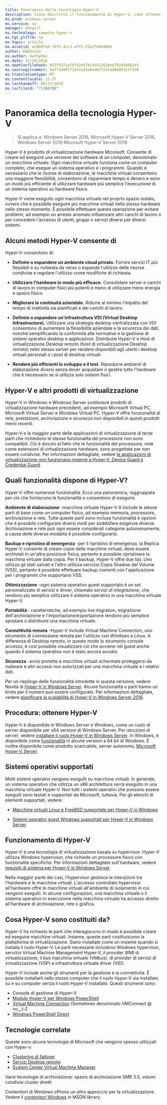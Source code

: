 ```yaml
---
title: Panoramica della tecnologia Hyper-V
description: Viene descritto il funzionamento di Hyper-V, come ottenerlo, le funzionalità chiave e gli usi comuni.
ms.prod: windows-server
ms.service: na
manager: dongill
ms.technology: compute-hyper-v
ms.tgt_pltfrm: na
ms.topic: article
ms.assetid: ac069fed-7bf5-4cc3-aff5-25a2766040b8
author: KBDAzure
ms.author: kathydav
ms.date: 11/29/2016
ms.openlocfilehash: 053f92f1ef07a2e574c93412626ee792d4d982e3
ms.sourcegitcommit: 6aff3d88ff22ea141a6ea6572a5ad8dd6321f199
ms.translationtype: MT
ms.contentlocale: it-IT
ms.lasthandoff: 09/27/2019
ms.locfileid: "71366788"
---
```

# <a name="hyper-v-technology-overview"></a>Panoramica della tecnologia Hyper-V

>Si applica a: Windows Server 2016, Microsoft Hyper-V Server 2016, Windows Server 2019 Microsoft Hyper-V Server 2019

Hyper-V è prodotto di virtualizzazione hardware Microsoft. Consente di creare ed eseguire una versione del software di un computer, denominato un *macchina virtuale*. Ogni macchina virtuale funziona come un computer completo, che esegue un sistema operativo e i programmi. Quando è necessario che le risorse di elaborazione, le macchine virtuali consentono una maggiore flessibilità, consentono di risparmiare tempo e denaro e sono un modo più efficiente di utilizzare hardware più semplice l'esecuzione di un sistema operativo su hardware fisico.

Hyper-V viene eseguito ogni macchina virtuale nel proprio spazio isolato, ovvero che è possibile eseguire più macchine virtuali nello stesso hardware nello stesso momento. È possibile effettuare questa operazione per evitare problemi, ad esempio un arresto anomalo influenzare altri carichi di lavoro o per concedere l'accesso di utenti, gruppi o servizi diversi per diversi sistemi.

## <a name="some-ways-hyper-v-can-help-you"></a>Alcuni metodi Hyper-V consente di

Hyper-V consentono di:

- **Definire o espandere un ambiente cloud privato.** Fornire servizi IT più flessibili e su richiesta da verso o espande l'utilizzo delle risorse condivise e regolare l'utilizzo come modifiche di richiesta.

- **Utilizzare l'hardware in modo più efficace.** Consolidare server e carichi di lavoro in computer fisici più potenti e meno di utilizzare meno energia e spazio fisico.

- **Migliorare la continuità aziendale.** Ridurre al minimo l'impatto del tempo di inattività sia pianificati e dei carichi di lavoro.

- **Definire o espandere un'infrastruttura VDI (Virtual Desktop Infrastructure).** Utilizzare una strategia desktop centralizzata con VDI consentono di aumentare la flessibilità aziendale e la sicurezza dei dati, nonché semplificando la conformità alle normative e la gestione di sistemi operativi desktop e applicazioni. Distribuire Hyper-V e Host di virtualizzazione Desktop remoto (host di virtualizzazione Desktop remoto) nello stesso server per rendere disponibili agli utenti i desktop virtuali personali o i pool di desktop virtuali.

- **Rendere più efficienti lo sviluppo e il test.** Riprodurre ambienti di elaborazione diversi senza dover acquistare o gestire tutto l'hardware che è necessario se si utilizza solo sistemi fisici.

## <a name="hyper-v-and-other-virtualization-products"></a>Hyper-V e altri prodotti di virtualizzazione

Hyper-V in Windows e Windows Server sostituisce prodotti di virtualizzazione hardware precedenti, ad esempio Microsoft Virtual PC, Microsoft Virtual Server e Windows Virtual PC. Hyper-V offre funzionalità di rete, prestazioni, archiviazione e sicurezza non disponibili in questi prodotti meno recenti.

Hyper-V e la maggior parte delle applicazioni di virtualizzazione di terze parti che richiedono le stesse funzionalità del processore non sono compatibili. Ciò è dovuto al fatto che le funzionalità del processore, note come estensioni di virtualizzazione hardware, sono progettate per non essere condivise. Per informazioni dettagliate, vedere [le applicazioni di virtualizzazione non funzionano insieme a Hyper-V, Device Guard e Credential Guard](https://support.microsoft.com/kb/3204980).

## <a name="what-features-does-hyper-v-have"></a>Quali funzionalità dispone di Hyper-V?

Hyper-V offre numerose funzionalità. Ecco una panoramica, raggruppata per ciò che forniscono le funzionalità o consentono di eseguire.

**Ambiente di elaborazione** -macchina virtuale Hyper-V A include le stesse parti di base come un computer fisico, ad esempio memoria, processore, archiviazione e rete. Tutte queste parti sono incluse funzionalità e opzioni che è possibile configurare diversi modi per soddisfare esigenze diverse. Archiviazione e rete può ogni essere considerati categorie autonomamente, a causa delle diverse modalità è possibile configurarle.

**Backup e ripristino di emergenza** -per il ripristino di emergenza, la Replica Hyper-V consente di creare copie delle macchine virtuali, deve essere archiviati in un'altra posizione fisica, pertanto è possibile ripristinare la macchina virtuale dalla copia. Per il backup, Hyper-V offre due tipi. Uno utilizza gli stati salvati e l'altro utilizza servizio Copia Shadow del Volume (VSS), pertanto è possibile effettuare backup coerenti con l'applicazione per i programmi che supportano VSS.

**Ottimizzazione** -ogni sistema operativo guest supportato è un set personalizzato di servizi e driver, chiamato *servizi di integrazione*, che rendono più semplice utilizzare il sistema operativo in una macchina virtuale Hyper-V.

**Portabilità** : caratteristiche, ad esempio live migration, migrazione dell'archiviazione e l'importazione/esportazione rendono più semplice spostare o distribuire una macchina virtuale.

**Connettività remota** -Hyper-V include Virtual Machine Connection, uno strumento di connessione remota per l'utilizzo con Windows e Linux. A differenza di Desktop remoto, in questo modo lo strumento console accesso, è così possibile visualizzare ciò che avviene nel guest anche quando il sistema operativo non è stato ancora avviato.

**Sicurezza** -avvio protetto e macchine virtuali schermate proteggersi da malware e altri accessi non autorizzati per una macchina virtuale e i relativi dati.

Per un riepilogo delle funzionalità introdotte in questa versione, vedere Novità di [Hyper-V in Windows Server](What-s-new-in-Hyper-V-on-Windows.md). Alcune funzionalità o parti hanno un limite per il numero può essere configurato. Per informazioni dettagliate, vedere [pianificare la scalabilità di Hyper-V in Windows Server 2016](plan/Plan-for-Hyper-V-scalability-in-Windows-Server-2016.md).

## <a name="how-to-get-hyper-v"></a>Procedura: ottenere Hyper-V

Hyper-V è disponibile in Windows Server e Windows, come un ruolo di server disponibile per x64 versioni di Windows Server. Per istruzioni di server, vedere [installare il ruolo Hyper-V in Windows Server](get-started/Install-the-Hyper-V-role-on-Windows-Server.md). In Windows, è disponibile come [funzionalità](https://docs.microsoft.com/virtualization/hyper-v-on-windows/index) in alcune versioni a 64 bit di Windows. È inoltre disponibile come prodotto scaricabile, server autonomo, [Microsoft Hyper-V Server](https://www.microsoft.com/evalcenter/evaluate-hyper-v-server-2019).

## <a name="supported-operating-systems"></a>Sistemi operativi supportati

Molti sistemi operativi vengono eseguiti su macchine virtuali. In generale, un sistema operativo che utilizza un x86 architettura verrà eseguito in una macchina virtuale Hyper-V. Non tutti i sistemi operativi che possono essere eseguiti sono testati e supportati da Microsoft, tuttavia. Per gli elenchi di elementi supportati, vedere:

- [Macchine virtuali Linux e FreeBSD supportate per Hyper-V in Windows](Supported-Linux-and-FreeBSD-virtual-machines-for-Hyper-V-on-Windows.md)

- [Sistemi operativi guest Windows supportati per Hyper-V in Windows Server](Supported-Windows-guest-operating-systems-for-Hyper-V-on-Windows.md)

## <a name="how-hyper-v-works"></a>Funzionamento di Hyper-V

Hyper-V è una tecnologia di virtualizzazione basata su hypervisor. Hyper-V utilizza Windows hypervisor, che richiede un processore fisico con funzionalità specifiche. Per informazioni dettagliate sull'hardware, vedere [requisiti di sistema per Hyper-V in Windows Server](System-requirements-for-Hyper-V-on-Windows.md).

Nella maggior parte dei casi, l'hypervisor gestisce le interazioni tra l'hardware e le macchine virtuali. L'accesso controllato hypervisor all'hardware offre le macchine virtuali all'ambiente di isolamento in cui vengono eseguiti. In alcune configurazioni, una macchina virtuale o il sistema operativo in esecuzione nella macchina virtuale ha accesso diretto all'hardware di archiviazione, rete o grafica.

## <a name="what-does-hyper-v-consist-of"></a>Cosa Hyper-V sono costituiti da?

Hyper-V ha richiesto le parti che interagiscono in modo è possibile creare ed eseguire macchine virtuali. Insieme, queste parti costituiscono la piattaforma di virtualizzazione. Siano installate come un insieme quando si installa il ruolo Hyper-V. Le parti necessarie includono Windows hypervisor, servizio Virtual Machine Management Hyper-V, il provider WMI di virtualizzazione, il bus macchina virtuale (VMbus), di provider di servizi di virtualizzazione (VSP) e infrastruttura virtuale driver (VID).

Hyper-V include anche gli strumenti per la gestione e la connettività. È possibile installarli nello stesso computer che il ruolo Hyper-V sia installato su e su computer senza il ruolo Hyper-V installato. Questi strumenti sono:

- Console di gestione di Hyper-V
- [Modulo Hyper-V per Windows PowerShell](https://docs.microsoft.com/powershell/module/hyper-v/index)
- [Virtual Machine Connection](https://docs.microsoft.com/windows-server/virtualization/hyper-v/learn-more/hyper-v-virtual-machine-connect) \(Sometimes denominato VMConnect @ no__t-2
- [Windows PowerShell Direct](manage/Manage-Windows-virtual-machines-with-PowerShell-Direct.md)

## <a name="related-technologies"></a>Tecnologie correlate

Queste sono alcune tecnologie di Microsoft che vengono spesso utilizzati con Hyper-v:

- [Clustering di failover](../../failover-clustering/whats-new-in-failover-clustering.md)
- [Servizi Desktop remoto](../../remote/remote-desktop-services/Host-desktops-and-apps-in-Remote-Desktop-Services.md)
- [System Center Virtual Machine Manager](https://docs.microsoft.com/system-center/vmm/overview)

Varie tecnologie di archiviazione: spazio di archiviazione SMB 3.0, volumi condivisi cluster diretti

Contenitori di Windows offrono un altro approccio per la virtualizzazione. Vedere il [contenitori Windows](https://docs.microsoft.com/virtualization/windowscontainers/index) in MSDN library.

